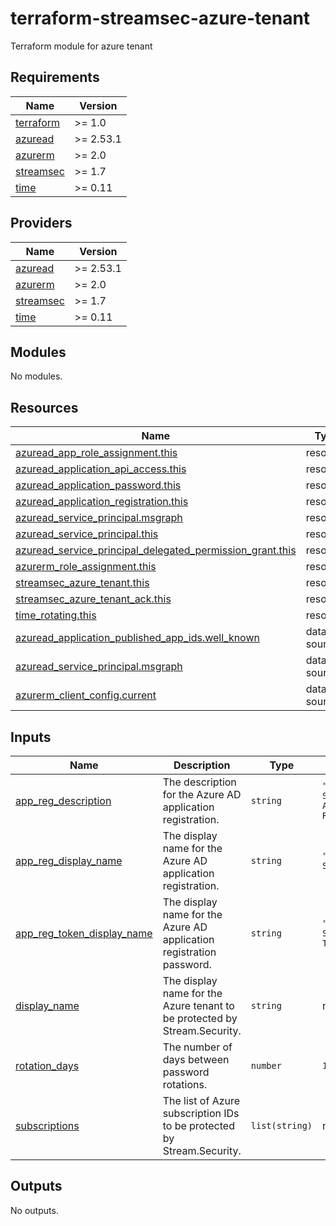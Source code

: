 # terraform-streamsec-azure-tenant
Terraform module for azure tenant

<!-- BEGIN_TF_DOCS -->
## Requirements

| Name | Version |
|------|---------|
| <a name="requirement_terraform"></a> [terraform](#requirement\_terraform) | >= 1.0 |
| <a name="requirement_azuread"></a> [azuread](#requirement\_azuread) | >= 2.53.1 |
| <a name="requirement_azurerm"></a> [azurerm](#requirement\_azurerm) | >= 2.0 |
| <a name="requirement_streamsec"></a> [streamsec](#requirement\_streamsec) | >= 1.7 |
| <a name="requirement_time"></a> [time](#requirement\_time) | >= 0.11 |

## Providers

| Name | Version |
|------|---------|
| <a name="provider_azuread"></a> [azuread](#provider\_azuread) | >= 2.53.1 |
| <a name="provider_azurerm"></a> [azurerm](#provider\_azurerm) | >= 2.0 |
| <a name="provider_streamsec"></a> [streamsec](#provider\_streamsec) | >= 1.7 |
| <a name="provider_time"></a> [time](#provider\_time) | >= 0.11 |

## Modules

No modules.

## Resources

| Name | Type |
|------|------|
| [azuread_app_role_assignment.this](https://registry.terraform.io/providers/hashicorp/azuread/latest/docs/resources/app_role_assignment) | resource |
| [azuread_application_api_access.this](https://registry.terraform.io/providers/hashicorp/azuread/latest/docs/resources/application_api_access) | resource |
| [azuread_application_password.this](https://registry.terraform.io/providers/hashicorp/azuread/latest/docs/resources/application_password) | resource |
| [azuread_application_registration.this](https://registry.terraform.io/providers/hashicorp/azuread/latest/docs/resources/application_registration) | resource |
| [azuread_service_principal.msgraph](https://registry.terraform.io/providers/hashicorp/azuread/latest/docs/resources/service_principal) | resource |
| [azuread_service_principal.this](https://registry.terraform.io/providers/hashicorp/azuread/latest/docs/resources/service_principal) | resource |
| [azuread_service_principal_delegated_permission_grant.this](https://registry.terraform.io/providers/hashicorp/azuread/latest/docs/resources/service_principal_delegated_permission_grant) | resource |
| [azurerm_role_assignment.this](https://registry.terraform.io/providers/hashicorp/azurerm/latest/docs/resources/role_assignment) | resource |
| [streamsec_azure_tenant.this](https://registry.terraform.io/providers/streamsec-terraform/streamsec/latest/docs/resources/azure_tenant) | resource |
| [streamsec_azure_tenant_ack.this](https://registry.terraform.io/providers/streamsec-terraform/streamsec/latest/docs/resources/azure_tenant_ack) | resource |
| [time_rotating.this](https://registry.terraform.io/providers/hashicorp/time/latest/docs/resources/rotating) | resource |
| [azuread_application_published_app_ids.well_known](https://registry.terraform.io/providers/hashicorp/azuread/latest/docs/data-sources/application_published_app_ids) | data source |
| [azuread_service_principal.msgraph](https://registry.terraform.io/providers/hashicorp/azuread/latest/docs/data-sources/service_principal) | data source |
| [azurerm_client_config.current](https://registry.terraform.io/providers/hashicorp/azurerm/latest/docs/data-sources/client_config) | data source |

## Inputs

| Name | Description | Type | Default | Required |
|------|-------------|------|---------|:--------:|
| <a name="input_app_reg_description"></a> [app\_reg\_description](#input\_app\_reg\_description) | The description for the Azure AD application registration. | `string` | `"Stream Security Application Registration"` | no |
| <a name="input_app_reg_display_name"></a> [app\_reg\_display\_name](#input\_app\_reg\_display\_name) | The display name for the Azure AD application registration. | `string` | `"Stream Security"` | no |
| <a name="input_app_reg_token_display_name"></a> [app\_reg\_token\_display\_name](#input\_app\_reg\_token\_display\_name) | The display name for the Azure AD application registration password. | `string` | `"Stream Security Token"` | no |
| <a name="input_display_name"></a> [display\_name](#input\_display\_name) | The display name for the Azure tenant to be protected by Stream.Security. | `string` | n/a | yes |
| <a name="input_rotation_days"></a> [rotation\_days](#input\_rotation\_days) | The number of days between password rotations. | `number` | `180` | no |
| <a name="input_subscriptions"></a> [subscriptions](#input\_subscriptions) | The list of Azure subscription IDs to be protected by Stream.Security. | `list(string)` | n/a | yes |

## Outputs

No outputs.
<!-- END_TF_DOCS -->
